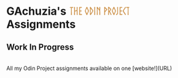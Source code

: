 <div style="margin-right:0">
 <h1> GAchuzia's <img src="Media\odin-project-logo.png" height="24"> Assignments</h1> 
</div>

<h2 style="text-decoration:none"> Work In Progress </h2> <br>
All my Odin Project assignments available on one [website!](URL) 
